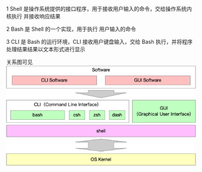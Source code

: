 

1 Shell 是操作系统提供的接口程序，用于接收用户输入的命令，交给操作系统内核执行 并接收响应结果

2 Bash 是 Shell 的一个实现，用于执行 用户输入的命令


3 CLI 是 Bash 的运行环境，CLI 接收用户键盘输入，交给 Bash 执行，并将程序处理结果结果以文本形式进行显示

关系图可见 ![bash/ shell/ CLI的关系图](./img/1.1-bash+shell+cli的关系.png)
